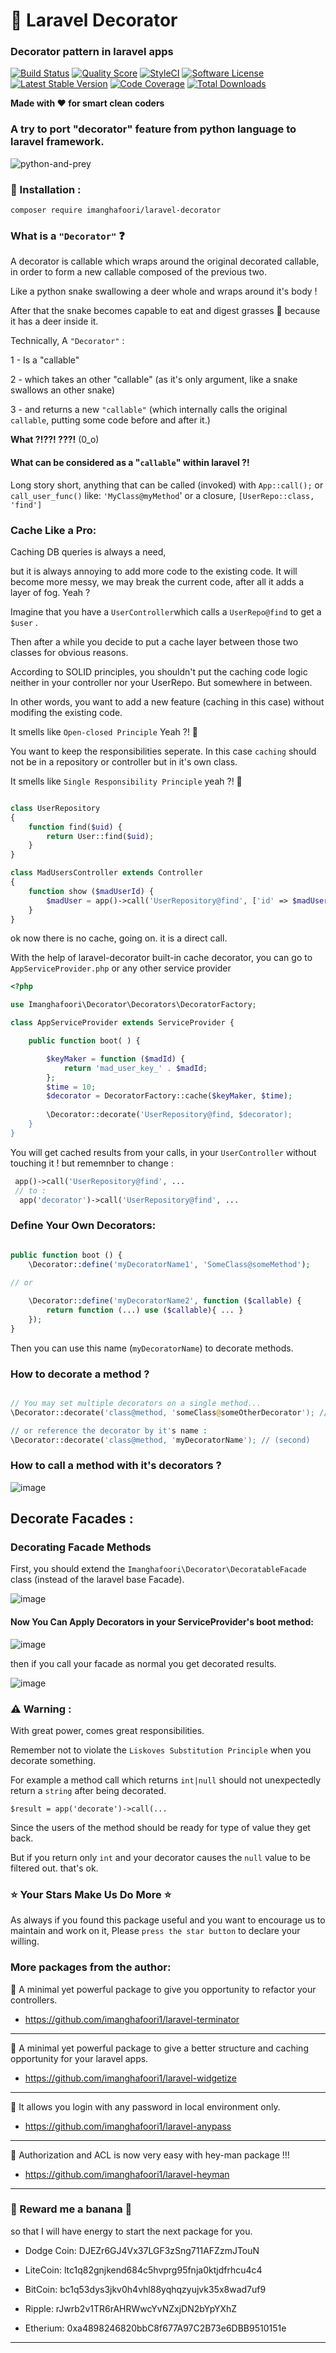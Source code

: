 # :christmas_tree: Laravel Decorator 

### Decorator pattern in laravel apps

[![Build Status](https://travis-ci.org/imanghafoori1/laravel-decorator.svg?branch=master)](https://travis-ci.org/imanghafoori1/laravel-decorator)
<a href="https://scrutinizer-ci.com/g/imanghafoori1/laravel-decorator"><img src="https://img.shields.io/scrutinizer/g/imanghafoori1/laravel-decorator.svg?style=round-square" alt="Quality Score"></img></a>
[![StyleCI](https://github.styleci.io/repos/164699371/shield?branch=master)](https://github.styleci.io/repos/164699371)
[![Software License](https://img.shields.io/badge/license-MIT-brightgreen.svg?style=round-square)](LICENSE.md)
[![Latest Stable Version](https://poser.pugx.org/imanghafoori/laravel-decorator/v/stable)](https://packagist.org/packages/imanghafoori/laravel-decorator)
[![Code Coverage](https://scrutinizer-ci.com/g/imanghafoori1/laravel-decorator/badges/coverage.png?b=master)](https://scrutinizer-ci.com/g/imanghafoori1/laravel-decorator/?branch=master)
[![Total Downloads](https://poser.pugx.org/imanghafoori/laravel-decorator/downloads)](https://packagist.org/packages/imanghafoori/laravel-decorator)


**Made with :heart: for smart clean coders**


### A try to port "decorator" feature from python language to laravel framework.



![python-and-prey](https://user-images.githubusercontent.com/6961695/51078481-a2ad9300-16ca-11e9-8bf2-1d4ed214e030.jpg)


### :truck: Installation :

```
composer require imanghafoori/laravel-decorator
```



### What is a `"Decorator"` :question:

A decorator is callable which wraps around the original decorated callable, in order to form a new callable composed of the previous two.

Like a python snake swallowing a deer whole and wraps around it's body !

After that the snake becomes capable to eat and digest grasses :herb: because it has a deer inside it.

Technically, A `"Decorator"` :

1 - Is a "callable"

2 - which takes an other "callable" (as it's only argument, like a snake swallows an other snake)

3 - and returns a new `"callable"` (which internally calls the original `callable`, putting some code before and after it.)

**What ?!??! ???!** (0_o)

#### What can be considered as a "`callable`" within laravel ?!

Long story short, anything that can be called (invoked) with `App::call();` or `call_user_func()`
like: `'MyClass@myMethod`' or a closure, `[UserRepo::class, 'find']`

### Cache Like a Pro:

Caching DB queries is always a need,

but it is always annoying to add more code to the existing code.
It will become more messy, we may break the current code, after all it adds a layer of fog. Yeah ?


Imagine that you have a `UserController`which calls a `UserRepo@find` to get a `$user` .

Then after a while you decide to put a cache layer between those two classes for obvious reasons.

According to SOLID principles, you shouldn't put the caching code logic neither in your controller nor your UserRepo.
But somewhere in between.

In other words, you want to add a new feature (caching in this case) without modifing the existing code.

It smells like `Open-closed Principle` Yeah ?! 👃 

You want to keep the responsibilities seperate. In this case `caching` should not be in a repository or controller but in it's own class. 

It smells like `Single Responsibility Principle` yeah ?! 👃 

```php

class UserRepository
{
    function find($uid) {
        return User::find($uid);
    }
}

class MadUsersController extends Controller
{
    function show ($madUserId) {
        $madUser = app()->call('UserRepository@find', ['id' => $madUserId]);
    }
}

```
ok now there is no cache, going on. it is a direct call.

With the help of laravel-decorator built-in cache decorator, you can go to `AppServiceProvider.php` or any other service provider 

```php
<?php

use Imanghafoori\Decorator\Decorators\DecoratorFactory;

class AppServiceProvider extends ServiceProvider {

    public function boot( ) {

        $keyMaker = function ($madId) {
            return 'mad_user_key_' . $madId;
        };
        $time = 10;
        $decorator = DecoratorFactory::cache($keyMaker, $time);
        
        \Decorator::decorate('UserRepository@find, $decorator);
    }
}

```

You will get cached results from your calls, in your `UserController` without touching it !
but rememnber to change :

```php
 app()->call('UserRepository@find', ...
 // to :
  app('decorator')->call('UserRepository@find', ...
```

### Define Your Own Decorators:

```php

public function boot () {
    \Decorator::define('myDecoratorName1', 'SomeClass@someMethod');
    
// or

    \Decorator::define('myDecoratorName2', function ($callable) {
        return function (...) use ($callable){ ... } 
    });
}

```
Then you can use this name (`myDecoratorName`) to decorate methods.


### How to decorate a method ?

```php

// You may set multiple decorators on a single method... 
\Decorator::decorate('class@method, 'someClass@someOtherDecorator'); // (first)

// or reference the decorator by it's name :
\Decorator::decorate('class@method, 'myDecoratorName'); // (second)

```


### How to call a method with it's decorators ?

![image](https://user-images.githubusercontent.com/6961695/51078628-970f9b80-16cd-11e9-8b23-267b2d1564e7.png)


## Decorate Facades :

### Decorating Facade Methods

First, you should extend the `Imanghafoori\Decorator\DecoratableFacade` class (instead of the laravel base Facade).

![image](https://user-images.githubusercontent.com/6961695/51075625-484d0c00-16a3-11e9-9551-73b199a9c5e9.png)


#### Now You Can Apply Decorators in your ServiceProvider's boot method:

![image](https://user-images.githubusercontent.com/6961695/51078788-6715c780-16d0-11e9-91af-710fc9cd51b7.png)


then if you call your facade as normal you get decorated results.


![image](https://user-images.githubusercontent.com/6961695/51075751-3d937680-16a5-11e9-855b-2b8b61bdb876.png)


### :warning: Warning :

With great power, comes great responsibilities.

Remember not to violate the `Liskoves Substitution Principle` when you decorate something.

For example a method call which returns `int|null` should not unexpectedly return a `string` after being decorated.

`$result = app('decorate')->call(...`

Since the users of the method should be ready for type of value they get back.

But if you return only `int` and your decorator causes the `null` value to be filtered out. that's ok.


### :star: Your Stars Make Us Do More :star:

As always if you found this package useful and you want to encourage us to maintain and work on it, Please `press the star button` to declare your willing.


### More packages from the author:

:gem: A minimal yet powerful package to give you opportunity to refactor your controllers.

- https://github.com/imanghafoori1/laravel-terminator

-------------

:gem: A minimal yet powerful package to give a better structure and caching opportunity for your laravel apps.

- https://github.com/imanghafoori1/laravel-widgetize

------------

:gem: It allows you login with any password in local environment only.

- https://github.com/imanghafoori1/laravel-anypass

------------

:gem: Authorization and ACL is now very easy with hey-man package !!!

- https://github.com/imanghafoori1/laravel-heyman

----------------

### 🍌 Reward me a banana 🍌

so that I will have energy to start the next package for you.


- Dodge Coin: DJEZr6GJ4Vx37LGF3zSng711AFZzmJTouN

- LiteCoin: ltc1q82gnjkend684c5hvprg95fnja0ktjdfrhcu4c4

- BitCoin: bc1q53dys3jkv0h4vhl88yqhqzyujvk35x8wad7uf9

- Ripple: rJwrb2v1TR6rAHRWwcYvNZxjDN2bYpYXhZ

- Etherium: 0xa4898246820bbC8f677A97C2B73e6DBB9510151e

--------------
